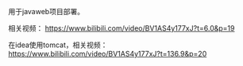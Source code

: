 用于javaweb项目部署。

相关视频： https://www.bilibili.com/video/BV1AS4y177xJ?t=6.0&p=19

在idea使用tomcat，相关视频： https://www.bilibili.com/video/BV1AS4y177xJ?t=136.9&p=20